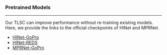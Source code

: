 ### Pretrained Models
---
Our TLSC can improve performance without re-training existing models. Here, we provide the links to the official checkpoints of HINet and MPRNet.

* [HINet-GoPro](https://drive.google.com/file/d/1dw8PKVkLfISzNtUu3gqGh83NBO83ZQ5n/view?usp=sharing)
* [HINet-REDS](https://drive.google.com/file/d/1uYH8XvLgrn-Vg6L0NjUcO2Fblhqrc8TU/view?usp=sharing)
* [MPRNet-GoPro](https://drive.google.com/file/d/1QwQUVbk6YVOJViCsOKYNykCsdJSVGRtb/view)
